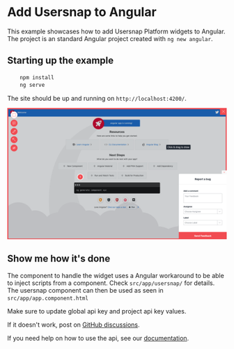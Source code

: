 # Add Usersnap to Angular

This example showcases how to add Usersnap Platform widgets to Angular. The project is an standard Angular project created with `ng new angular`.

## Starting up the example
```bash
    npm install
    ng serve
```

The site should be up and running on `http://localhost:4200/`.

![Example](./example.png "Example")

## Show me how it's done

The component to handle the widget uses a Angular workaround to be able to inject scripts from a component. Check `src/app/usersnap/` for details. The usersnap component can then be used as seen in `src/app/app.component.html`

Make sure to update global api key and project api key values.

If it doesn't work, post on [GitHub discussions](https://github.com/usersnap/public/issues).

If you need help on how to use the api, see our [documentation](https://help.usersnap.com/docs/flexible-use-cases-for-global-snippet).